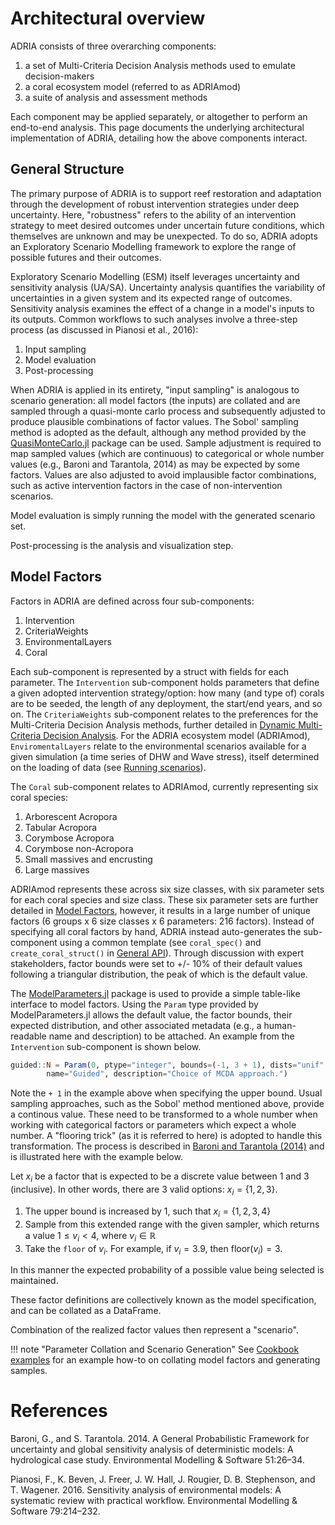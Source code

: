 # Architectural overview

ADRIA consists of three overarching components:

1. a set of Multi-Criteria Decision Analysis methods used to emulate decision-makers
2. a coral ecosystem model (referred to as ADRIAmod)
3. a suite of analysis and assessment methods

Each component may be applied separately, or altogether to perform an end-to-end analysis.
This page documents the underlying architectural implementation of ADRIA, detailing how the above
components interact.

## General Structure

The primary purpose of ADRIA is to support reef restoration and adaptation through the development
of robust intervention strategies under deep uncertainty. Here, "robustness" refers to the ability
of an intervention strategy to meet desired outcomes under uncertain future conditions, which
themselves are unknown and may be unexpected. To do so, ADRIA adopts an Exploratory Scenario
Modelling framework to explore the range of possible futures and their outcomes.

Exploratory Scenario Modelling (ESM) itself leverages uncertainty and sensitivity analysis (UA/SA).
Uncertainty analysis quantifies the variability of uncertainties in a given system and its
expected range of outcomes. Sensitivity analysis examines the effect of a change in a model's
inputs to its outputs. Common workflows to such analyses involve a three-step process (as
discussed in Pianosi et al., 2016):

1. Input sampling
2. Model evaluation
3. Post-processing

When ADRIA is applied in its entirety, "input sampling" is analogous to scenario generation: all
model factors (the inputs) are collated and are sampled through a quasi-monte carlo process
and subsequently adjusted to produce plausible combinations of factor values. The Sobol' sampling
method is adopted as the default, although any method provided by the [QuasiMonteCarlo.jl](https://github.com/SciML/QuasiMonteCarlo.jl)
package can be used. Sample adjustment is required to map sampled values (which are continuous) to
categorical or whole number values (e.g., Baroni and Tarantola, 2014) as may be expected by some
factors. Values are also adjusted to avoid implausible factor combinations, such as active
intervention factors in the case of non-intervention scenarios.

Model evaluation is simply running the model with the generated scenario set.

Post-processing is the analysis and visualization step.

## Model Factors

Factors in ADRIA are defined across four sub-components:

1. Intervention
2. CriteriaWeights
3. EnvironmentalLayers
4. Coral

Each sub-component is represented by a struct with fields for each parameter. The `Intervention`
sub-component holds parameters that define a given adopted intervention strategy/option: how
many (and type of) corals are to be seeded, the length of any deployment, the start/end years,
and so on. The `CriteriaWeights` sub-component relates to the preferences for the Multi-Criteria
Decision Analysis methods, further detailed in [Dynamic Multi-Criteria Decision Analysis](@ref). For the ADRIA ecosystem model
(ADRIAmod), `EnviromentalLayers` relate to the environmental scenarios available for a given
simulation (a time series of DHW and Wave stress), itself determined on the loading of data
(see [Running scenarios](@ref)).

The `Coral` sub-component relates to ADRIAmod, currently representing six coral species:

1. Arborescent Acropora
2. Tabular Acropora
3. Corymbose Acropora
4. Corymbose non-Acropora
5. Small massives and encrusting
6. Large massives

ADRIAmod represents these across six size classes, with six parameter sets for each coral
species and size class. These six parameter sets are further detailed in [Model Factors](@ref),
however, it results in a large number of unique factors (6 groups x 6 size classes x 6 parameters: 216 factors).
Instead of specifying all coral factors by hand, ADRIA instead auto-generates the sub-component
using a common template (see `coral_spec()` and `create_coral_struct()` in [General API](@ref)).
Through discussion with expert stakeholders, factor bounds were set to +/- 10% of their
default values following a triangular distribution, the peak of which is the default value.

The [ModelParameters.jl](https://github.com/rafaqz/ModelParameters.jl) package is used to provide
a simple table-like interface to model factors. Using the `Param` type provided by
ModelParameters.jl allows the default value, the factor bounds, their expected distribution,
and other associated metadata (e.g., a human-readable name and description) to be attached. An
example from the `Intervention` sub-component is shown below.

```julia
guided::N = Param(0, ptype="integer", bounds=(-1, 3 + 1), dists="unif",
        name="Guided", description="Choice of MCDA approach.")
```

Note the `+ 1` in the example above when specifying the upper bound. Usual sampling approaches,
such as the Sobol' method mentioned above, provide a continous value. These need to be
transformed to a whole number when working with categorical factors or parameters which expect a
whole number. A "flooring trick" (as it is referred to here) is adopted to handle this
transformation. The process is described in
[Baroni and Tarantola (2014)](https://doi.org/10.1016/j.envsoft.2013.09.022) and is illustrated
here with the example below.

Let $x_i$ be a factor that is expected to be a discrete value between 1 and 3 (inclusive).
In other words, there are 3 valid options: $x_i = \{1, 2, 3\}$.

1. The upper bound is increased by 1, such that $x_i = \{1, 2, 3, 4\}$
2. Sample from this extended range with the given sampler, which returns a value $1 \le v_i \lt 4$, where $v_i \in \mathbb{R}$
3. Take the `floor` of $v_i$. For example, if $v_i = 3.9$, then $\text{floor}(v_i) = 3$.

In this manner the expected probability of a possible value being selected is maintained.

These factor definitions are collectively known as the model specification, and
can be collated as a DataFrame.

Combination of the realized factor values then represent a "scenario".

!!! note "Parameter Collation and Scenario Generation"
    See [Cookbook examples](@ref) for an example how-to on collating model factors and
    generating samples.

# References

Baroni, G., and S. Tarantola. 2014.
A General Probabilistic Framework for uncertainty and global sensitivity analysis of deterministic models: A hydrological case study.
Environmental Modelling & Software 51:26–34.

Pianosi, F., K. Beven, J. Freer, J. W. Hall, J. Rougier, D. B. Stephenson, and T. Wagener. 2016.
Sensitivity analysis of environmental models: A systematic review with practical workflow.
Environmental Modelling & Software 79:214–232.
